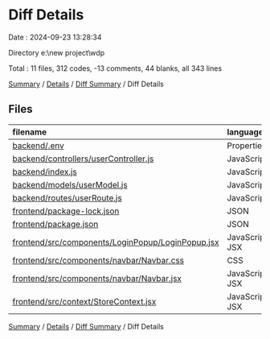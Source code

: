 # Diff Details

Date : 2024-09-23 13:28:34

Directory e:\\new project\\wdp

Total : 11 files,  312 codes, -13 comments, 44 blanks, all 343 lines

[Summary](results.md) / [Details](details.md) / [Diff Summary](diff.md) / Diff Details

## Files
| filename | language | code | comment | blank | total |
| :--- | :--- | ---: | ---: | ---: | ---: |
| [backend/.env](/backend/.env) | Properties | 1 | 0 | 0 | 1 |
| [backend/controllers/userController.js](/backend/controllers/userController.js) | JavaScript | 54 | 0 | 23 | 77 |
| [backend/index.js](/backend/index.js) | JavaScript | 2 | 0 | 0 | 2 |
| [backend/models/userModel.js](/backend/models/userModel.js) | JavaScript | 9 | 0 | 3 | 12 |
| [backend/routes/userRoute.js](/backend/routes/userRoute.js) | JavaScript | 6 | 0 | 6 | 12 |
| [frontend/package-lock.json](/frontend/package-lock.json) | JSON | 112 | 0 | 0 | 112 |
| [frontend/package.json](/frontend/package.json) | JSON | 2 | 0 | 0 | 2 |
| [frontend/src/components/LoginPopup/LoginPopup.jsx](/frontend/src/components/LoginPopup/LoginPopup.jsx) | JavaScript JSX | 55 | 0 | 8 | 63 |
| [frontend/src/components/navbar/Navbar.css](/frontend/src/components/navbar/Navbar.css) | CSS | 37 | -13 | 6 | 30 |
| [frontend/src/components/navbar/Navbar.jsx](/frontend/src/components/navbar/Navbar.jsx) | JavaScript JSX | 24 | 0 | -2 | 22 |
| [frontend/src/context/StoreContext.jsx](/frontend/src/context/StoreContext.jsx) | JavaScript JSX | 10 | 0 | 0 | 10 |

[Summary](results.md) / [Details](details.md) / [Diff Summary](diff.md) / Diff Details